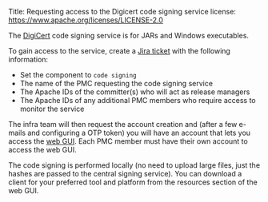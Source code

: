 Title: Requesting access to the Digicert code signing service
license: https://www.apache.org/licenses/LICENSE-2.0

The <a href="https://www.digicert.com/" target="_blank">DigiCert</a> code signing service is for JARs and Windows executables.

To gain access to the service, create a <a href="https://issues.apache.org/jira/browse/INFRA" target="_blank"> Jira ticket</a> with the following information:

  - Set the component to `code signing`
  - The name of the PMC requesting the code signing service
  - The Apache IDs of the committer(s) who will act as release managers
  - The Apache IDs of any additional PMC members who require access to monitor the service

The infra team will then request the account creation and (after a few e-mails and configuring a OTP token) you will have an account that lets you access the <a href="https://one.digicert.com/signingmanager/dashboard" target="_blank">web GUI</a>. Each PMC member must have their own account to access the web GUI.

The code signing is performed locally (no need to upload large files, just the hashes are passed to the central signing service). You can download a client for your preferred tool and platform from the resources section of the web GUI.
